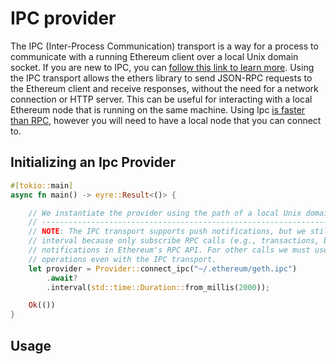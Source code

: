 # IPC provider
The IPC (Inter-Process Communication) transport is a way for a process to communicate with a running Ethereum client over a local Unix domain socket. If you are new to IPC, you can [follow this link to learn more](). Using the IPC transport allows the ethers library to send JSON-RPC requests to the Ethereum client and receive responses, without the need for a network connection or HTTP server. This can be useful for interacting with a local Ethereum node that is running on the same machine. Using Ipc [is faster than RPC](), however you will need to have a local node that you can connect to.

## Initializing an Ipc Provider

```rust
#[tokio::main]
async fn main() -> eyre::Result<()> {

    // We instantiate the provider using the path of a local Unix domain socket
    // --------------------------------------------------------------------------------
    // NOTE: The IPC transport supports push notifications, but we still need to specify a polling
    // interval because only subscribe RPC calls (e.g., transactions, blocks, events) support push
    // notifications in Ethereum's RPC API. For other calls we must use repeated polling for many
    // operations even with the IPC transport.
    let provider = Provider::connect_ipc("~/.ethereum/geth.ipc")
        .await?
        .interval(std::time::Duration::from_millis(2000));

    Ok(())
}
```
## Usage

